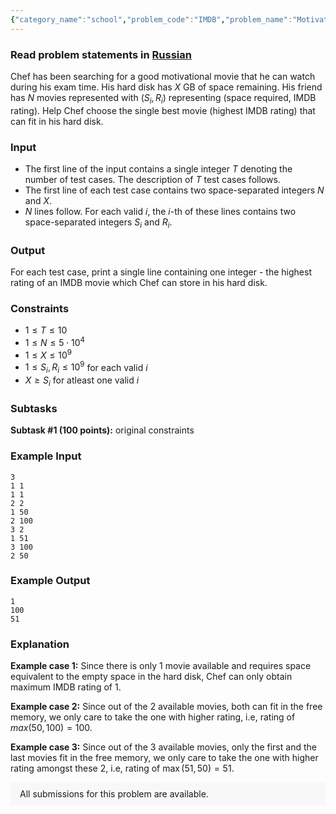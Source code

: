 ```yaml
---
{"category_name":"school","problem_code":"IMDB","problem_name":"Motivation","problemComponents":{"constraints":"","constraintsState":false,"subtasks":"","subtasksState":false,"inputFormat":"","inputFormatState":false,"outputFormat":"","outputFormatState":false,"sampleTestCases":{"0":{"id":1,"input":"3\r\n1 1\r\n1 1\r\n2 2\r\n1 50\r\n2 100\r\n3 2\r\n1 51\r\n3 100\r\n2 50","output":"1\r\n100 \r\n51","explanation":"**Example case 1:** Since there is only $1$ movie available and requires space equivalent to the empty space in the hard disk, Chef can only obtain maximum IMDB rating of $1$.\r\n\r\n**Example case 2:** Since out of the $2$ available movies, both can fit in the free memory, we only care to take the one with higher rating, i.e, rating of $max(50, 100) = 100$.\r\n\r\n**Example case 3:** Since out of the $3$ available movies, only the first and the last movies fit in the free memory, we only care to take the one with higher rating amongst these $2$, i.e, rating of $\\max(51, 50) = 51$.","isDeleted":false}}},"video_editorial_url":"https://youtu.be/Z1u1bmFnOuk","languages_supported":{"0":"CPP14","1":"C","2":"JAVA","3":"PYTH 3.6","4":"CPP17","5":"PYTH","6":"PYP3","7":"CS2","8":"ADA","9":"PYPY","10":"TEXT","11":"PAS fpc","12":"NODEJS","13":"RUBY","14":"PHP","15":"GO","16":"HASK","17":"TCL","18":"PERL","19":"SCALA","20":"LUA","21":"kotlin","22":"BASH","23":"JS","24":"LISP sbcl","25":"rust","26":"PAS gpc","27":"BF","28":"CLOJ","29":"R","30":"D","31":"CAML","32":"FORT","33":"ASM","34":"swift","35":"FS","36":"WSPC","37":"LISP clisp","38":"SQL","39":"SCM guile","40":"PERL6","41":"ERL","42":"CLPS","43":"ICK","44":"NICE","45":"PRLG","46":"ICON","47":"COB","48":"SCM chicken","49":"PIKE","50":"SCM qobi","51":"ST","52":"SQLQ","53":"NEM"},"max_timelimit":0.5,"source_sizelimit":50000,"problem_author":"daanish_adm","problem_tester":"","date_added":"14-03-2021","tags":{"0":"cakewalk","1":"daanish_adm","2":"ltime94"},"problem_difficulty_level":"Cakewalk","best_tag":"","editorial_url":"https://discuss.codechef.com/problems/IMDB","time":{"view_start_date":1616864402,"submit_start_date":1616864402,"visible_start_date":1616864402,"end_date":1735669800},"is_direct_submittable":false,"problemDiscussURL":"https://discuss.codechef.com/search?q=IMDB","is_proctored":false,"visitedContests":{},"layout":"problem"}
---
```

### Read problem statements in [Russian](https://www.codechef.com/download/translated/LTIME94/russian/IMDB.pdf)

Chef has been searching for a good motivational movie that he can watch during his exam time. His hard disk has $X$ GB of space remaining. His friend has $N$ movies represented with $(S_i, R_i)$  representing (space required, IMDB rating). Help Chef choose the single best movie (highest IMDB rating) that can fit in his hard disk.

### Input
- The first line of the input contains a single integer $T$ denoting the number of test cases. The description of $T$ test cases follows.
- The first line of each test case contains two space-separated integers $N$ and $X$.
- $N$ lines follow. For each valid $i$, the $i$-th of these lines contains two space-separated integers $S_i$ and $R_i$.

### Output
For each test case, print a single line containing one integer - the highest rating of an IMDB movie which Chef can store in his hard disk.

### Constraints
- $1 \leq T \leq 10$
- $1 \leq N \leq 5 \cdot 10^4$
- $1 \leq X \leq 10^9$
- $1 \leq S_i, R_i \leq 10^9$ for each valid $i$
- $X \ge S_i$ for atleast one valid $i$

### Subtasks
**Subtask #1 (100 points):** original constraints

### Example Input
```
3
1 1
1 1
2 2
1 50
2 100
3 2
1 51
3 100
2 50
```

### Example Output
```
1
100 
51
```

### Explanation
**Example case 1:** Since there is only $1$ movie available and requires space equivalent to the empty space in the hard disk, Chef can only obtain maximum IMDB rating of $1$.

**Example case 2:** Since out of the $2$ available movies, both can fit in the free memory, we only care to take the one with higher rating, i.e, rating of $max(50, 100) = 100$.

**Example case 3:** Since out of the $3$ available movies, only the first and the last movies fit in the free memory, we only care to take the one with higher rating amongst these $2$, i.e, rating of $\max(51, 50) = 51$.

<aside style='background: #f8f8f8;padding: 10px 15px;'><div>All submissions for this problem are available.</div></aside>